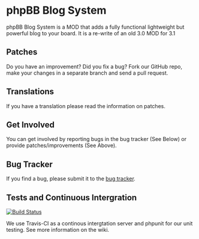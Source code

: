 # phpBB Blog System

phpBB Blog System is a MOD that adds a fully functional lightweight but powerful blog to your board. It is a re-write of an old 3.0 MOD for 3.1

## Patches

Do you have an improvement? Did you fix a bug? Fork our GitHub repo, make your changes in a separate branch and send a pull request.

## Translations

If you have a translation please read the information on patches.

## Get Involved

You can get involved by reporting bugs in the bug tracker (See Below) or provide patches/improvements (See Above).

## Bug Tracker

If you find a bug, please submit it to the [bug tracker](https://github.com/phpBB-Blog/phpBB-Blog-for-3.1/issues).

## Tests and Continuous Intergration
[![Build Status](https://secure.travis-ci.org/phpBB-Blog/phpBB-Blog-for-3.1.png?branch=master)](http://travis-ci.org/phpBB-Blog/phpBB-Blog-for-3.1)

We use Travis-CI as a continous intergtation server and phpunit for our unit testing. See more information on the wiki.
